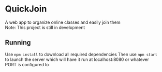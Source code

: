# QuickJoin
A web app to organize online classes and easily join them<br />
Note: This project is still in development

## Running
Use `npm install` to download all required dependencies
Then use `npm start` to launch the server which will have it run at
localhost:8080 or whatever PORT is configured to
